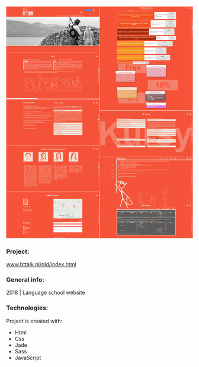 ![preview](./images-view/preview.png)
### Project:
www.bttalk.pl/old/index.html

### General info:
2018 | Language school website
	
### Technologies:
Project is created with:
* Html
* Css
* Jade
* Sass
* JavaScript


